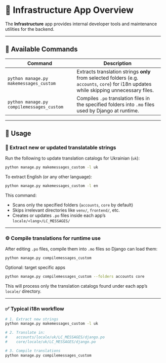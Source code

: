 # 🧩 Infrastructure App Overview

The **Infrastructure** app provides internal developer tools and maintenance utilities for the backend.

---

## 🚀 Available Commands

| Command                                   | Description                                                                                                                              |
| ----------------------------------------- | ---------------------------------------------------------------------------------------------------------------------------------------- |
| `python manage.py makemessages_custom`    | Extracts translation strings **only** from selected folders (e.g. `accounts`, `core`) for i18n updates while skipping unnecessary files. |
| `python manage.py compilemessages_custom` | Compiles `.po` translation files in the specified folders into `.mo` files used by Django at runtime.                                    |

---

## 🧭 Usage

### 📝 Extract new or updated translatable strings

Run the following to update translation catalogs for Ukrainian (`uk`):

```bash
python manage.py makemessages_custom -l uk
```

To extract English (or any other language):

```bash
python manage.py makemessages_custom -l en
```

This command:

* Scans only the specified folders (`accounts`, `core` by default)
* Skips irrelevant directories like `venv/`, `frontend/`, etc.
* Creates or updates `.po` files inside each app’s `locale/<lang>/LC_MESSAGES/`

---

### ⚙️ Compile translations for runtime use

After editing `.po` files, compile them into `.mo` files so Django can load them:

```bash
python manage.py compilemessages_custom
```

Optional: target specific apps

```bash
python manage.py compilemessages_custom --folders accounts core
```

This will process only the translation catalogs found under each app’s `locale/` directory.

---

### ✅ Typical i18n workflow

```bash
# 1. Extract new strings
python manage.py makemessages_custom -l uk

# 2. Translate in:
#    accounts/locale/uk/LC_MESSAGES/django.po
#    core/locale/uk/LC_MESSAGES/django.po

# 3. Compile translations
python manage.py compilemessages_custom
```